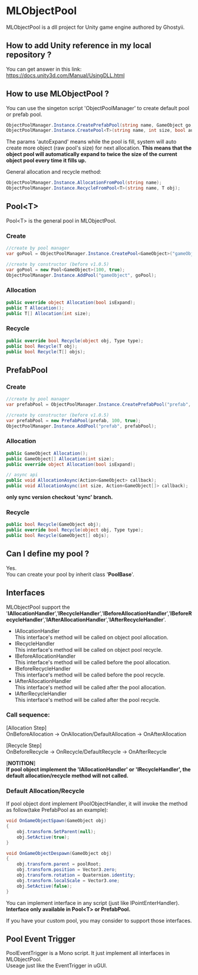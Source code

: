 # MLObjectPool

MLObjectPool is a dll project for Unity game engine authored by Ghostyii.

## How to add Unity reference in my local repository ?

You can get answer in this link: https://docs.unity3d.com/Manual/UsingDLL.html

## How to use MLObjectPool ?

You can use the singeton script 'ObjectPoolManager' to create default pool or prefab pool.

```csharp
ObjectPoolManager.Instance.CreatePrefabPool(string name, GameObject go, int size, bool autoExpand);
ObjectPoolManager.Instance.CreatePool<T>(string name, int size, bool autoExpand);
```

The params 'autoExpand' means while the pool is fill, system will auto create more object (raw pool's size) for next allocation. **This means that the object pool will automatically expand to twice the size of the current object pool every time it fills up.**

General allocation and recycle method:

```csharp
ObjectPoolManager.Instance.AllocationFromPool(string name);
ObjectPoolManager.Instance.RecycleFromPool<T>(string name, T obj);
```

## Pool\<T>

Pool\<T> is the general pool in MLObjectPool.  

### Create

```csharp
//create by pool manager
var goPool = ObjectPoolManager.Instance.CreatePool<GameObject>("gameObject", 100, true);

//create by constructor (before v1.0.5)
var goPool = new Pool<GameObject>(100, true);
ObjectPoolManager.Instance.AddPool("gameObject", goPool);
```

### Allocation

```csharp
public override object Allocation(bool isExpand);
public T Allocation();
public T[] Allocation(int size);
```

### Recycle

```csharp
public override bool Recycle(object obj, Type type);
public bool Recycle(T obj);
public bool Recycle(T[] objs);
```

## PrefabPool

### Create

```csharp
//create by pool manager
var prefabPool = ObjectPoolManager.Instance.CreatePrefabPool("prefab", prefab, 100, true);

//create by constructor (before v1.0.5)
var prefabPool = new PrefabPool(prefab, 100, true);
ObjectPoolManager.Instance.AddPool("prefab", prefabPool);
```

### Allocation

```csharp
public GameObject Allocation();
public GameObject[] Allocation(int size);
public override object Allocation(bool isExpand);

// async api
public void AllocationAsync(Action<GameObject> callback);
public void AllocationAsync(int size, Action<GameObject[]> callback);
```

**only sync version checkout 'sync' branch.**

### Recycle

```csharp
public bool Recycle(GameObject obj);
public override bool Recycle(object obj, Type type);
public bool Recycle(GameObject[] objs);
```

## Can I define my pool ?

Yes.  
You can create your pool by inherit class '**PoolBase**'.

## Interfaces

MLObjectPool support the '**IAllocationHandler**','**IRecycleHandler**','**IBeforeAllocationHandler**','**IBeforeRecycleHandler**','**IAfterAllocationHandler**','**IAfterRecycleHandler**'.  

- IAllocationHandler  
  This interface's method will be called on object pool allocation.
- IRecycleHandler  
  This interface's method will be called on object pool recycle. 
- IBeforeAllocationHandler  
  This interface's method will be called before the pool allocation.
- IBeforeRecycleHandler  
  This interface's method will be called before the pool recycle.
- IAfterAllocationHandler  
  This interface's method will be called after the pool allocation.
- IAfterRecycleHandler  
  This interface's method will be called after the pool recycle.

### Call sequence:

[Allocation Step]  
OnBeforeAllocation -> OnAllocation/DefaultAllocation -> OnAfterAllocation

[Recycle Step]  
OnBeforeRecycle -> OnRecycle/DefaultRecycle -> OnAfterRecycle

[**NOTITION**]  
**If pool object implement the 'IAllocationHandler' or 'IRecycleHandler', the default allocation/recycle method will not called.**

### Default Allocation/Recycle

If pool object dont implement IPoolObjectHandler, it will invoke the method as follow(take PrefabPool as an example):

```csharp
void OnGameObjectSpawn(GameObject obj)
{
    obj.transform.SetParent(null);
    obj.SetActive(true);
}

void OnGameObjectDespawn(GameObject obj)
{
    obj.transform.parent = poolRoot;
    obj.transform.position = Vector3.zero;
    obj.transform.rotation = Quaternion.identity;
    obj.transform.localScale = Vector3.one;
    obj.SetActive(false);
}
```

You can implement interface in any script (just like IPointEnterHandler).  
**Interface only available in Pool\<T> or PrefabPool.**

If you have your custom pool, you may consider to support those interfaces.

## Pool Event Trigger

PoolEventTrigger is a Mono script. It just implement all interfaces in MLObjectPool.  
Useage just like the EventTrigger in uGUI.
